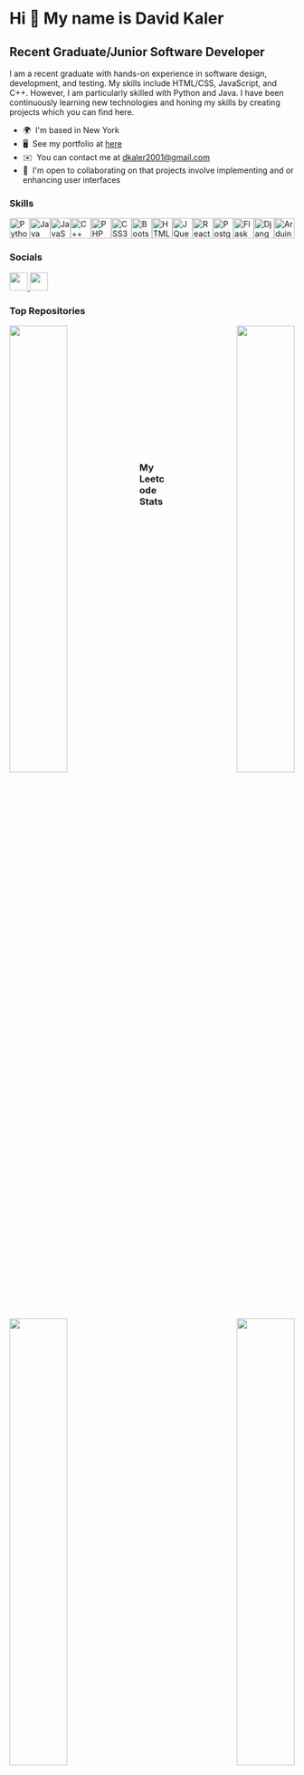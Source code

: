 Hi 👋 My name is David Kaler
============================

Recent Graduate/Junior Software Developer
----------------------------

I am a recent graduate with hands-on experience in software design, development, and testing. My skills include HTML/CSS, JavaScript, and C++. However, I am particularly skilled with Python and Java. I have been continuously learning new technologies and honing my skills by creating projects which you can find here.

* 🌍  I'm based in New York
* 🖥️  See my portfolio at [here](https://dikaler.github.io/)
* ✉️  You can contact me at [dkaler2001@gmail.com](mailto:dkaler2001@gmail.com)
* 🤝  I'm open to collaborating on that projects involve implementing and or enhancing user interfaces

### Skills


<p align="left">
<a href="https://www.python.org/" target="_blank" rel="noreferrer"><img src="https://raw.githubusercontent.com/danielcranney/readme-generator/main/public/icons/skills/python-colored.svg" width="36" height="36" alt="Python" /></a><a href="https://www.oracle.com/java/" target="_blank" rel="noreferrer"><img src="https://raw.githubusercontent.com/danielcranney/readme-generator/main/public/icons/skills/java-colored.svg" width="36" height="36" alt="Java" /></a><a href="https://developer.mozilla.org/en-US/docs/Web/JavaScript" target="_blank" rel="noreferrer"><img src="https://raw.githubusercontent.com/danielcranney/readme-generator/main/public/icons/skills/javascript-colored.svg" width="36" height="36" alt="JavaScript" /></a><a href="https://docs.microsoft.com/en-us/cpp/?view=msvc-170" target="_blank" rel="noreferrer"><img src="https://raw.githubusercontent.com/danielcranney/readme-generator/main/public/icons/skills/cplusplus-colored.svg" width="36" height="36" alt="C++" /></a><a href="https://www.php.net/" target="_blank" rel="noreferrer"><img src="https://raw.githubusercontent.com/danielcranney/readme-generator/main/public/icons/skills/php-colored.svg" width="36" height="36" alt="PHP" /></a><a href="https://www.w3.org/TR/CSS/#css" target="_blank" rel="noreferrer"><img src="https://raw.githubusercontent.com/danielcranney/readme-generator/main/public/icons/skills/css3-colored.svg" width="36" height="36" alt="CSS3" /></a><a href="https://getbootstrap.com/" target="_blank" rel="noreferrer"><img src="https://raw.githubusercontent.com/danielcranney/readme-generator/main/public/icons/skills/bootstrap-colored.svg" width="36" height="36" alt="Bootstrap" /></a><a href="https://developer.mozilla.org/en-US/docs/Glossary/HTML5" target="_blank" rel="noreferrer"><img src="https://raw.githubusercontent.com/danielcranney/readme-generator/main/public/icons/skills/html5-colored.svg" width="36" height="36" alt="HTML5" /></a><a href="https://jquery.com/" target="_blank" rel="noreferrer"><img src="https://raw.githubusercontent.com/danielcranney/readme-generator/main/public/icons/skills/jquery-colored.svg" width="36" height="36" alt="JQuery" /></a><a href="https://reactjs.org/" target="_blank" rel="noreferrer"><img src="https://raw.githubusercontent.com/danielcranney/readme-generator/main/public/icons/skills/react-colored.svg" width="36" height="36" alt="React" /></a><a href="https://www.postgresql.org/" target="_blank" rel="noreferrer"><img src="https://raw.githubusercontent.com/danielcranney/readme-generator/main/public/icons/skills/postgresql-colored.svg" width="36" height="36" alt="PostgreSQL" /></a><a href="https://flask.palletsprojects.com/en/2.0.x/" target="_blank" rel="noreferrer"><img src="https://raw.githubusercontent.com/danielcranney/readme-generator/main/public/icons/skills/flask-colored.svg" width="36" height="36" alt="Flask" /></a><a href="https://www.djangoproject.com/" target="_blank" rel="noreferrer"><img src="https://raw.githubusercontent.com/danielcranney/readme-generator/main/public/icons/skills/django-colored.svg" width="36" height="36" alt="Django" /></a><a href="https://store.arduino.cc/?gclid=Cj0KCQjw2eilBhCCARIsAG0Pf8uueBifykWcsSS4LPESeGQfxGVKJYnzV7bz471XfknQJy_1VINVWM8aAkLtEALw_wcB" target="_blank" rel="noreferrer"><img src="https://raw.githubusercontent.com/danielcranney/readme-generator/main/public/icons/skills/arduino-colored.svg" width="36" height="36" alt="Arduino" /></a>
</p>


### Socials

<p align="left"> <a href="https://www.github.com/dikaler" target="_blank" rel="noreferrer"> <picture> <source media="(prefers-color-scheme: dark)" srcset="https://raw.githubusercontent.com/danielcranney/readme-generator/main/public/icons/socials/github-dark.svg" /> <source media="(prefers-color-scheme: light)" srcset="https://raw.githubusercontent.com/danielcranney/readme-generator/main/public/icons/socials/github.svg" /> <img src="https://raw.githubusercontent.com/danielcranney/readme-generator/main/public/icons/socials/github.svg" width="32" height="32" /> </picture> </a> <a href="https://www.linkedin.com/in/david-kaler-57b530209/" target="_blank" rel="noreferrer"> <picture> <source media="(prefers-color-scheme: dark)" srcset="https://raw.githubusercontent.com/danielcranney/readme-generator/main/public/icons/socials/linkedin-dark.svg" /> <source media="(prefers-color-scheme: light)" srcset="https://raw.githubusercontent.com/danielcranney/readme-generator/main/public/icons/socials/linkedin.svg" /> <img src="https://raw.githubusercontent.com/danielcranney/readme-generator/main/public/icons/socials/linkedin.svg" width="32" height="32" /> </picture> </a></p>

### <b>Top Repositories</b>

<div width="100%" align="center"><a href="https://github.com/dikaler/Adjacent-Letter-Word-Search" align="left"><img align="left" width="45%" src="https://github-readme-stats.vercel.app/api/pin/?username=dikaler&repo=Adjacent-Letter-Word-Search&title_color=0891b2&text_color=ffffff&icon_color=0891b2&bg_color=000000&hide_border=true&locale=en" /></a><a href="https://github.com/dikaler/Study-Flash-Cards" align="right"><img align="right" width="45%" src="https://github-readme-stats.vercel.app/api/pin/?username=dikaler&repo=Study-Flash-Cards&title_color=0891b2&text_color=ffffff&icon_color=0891b2&bg_color=000000&hide_border=true&locale=en" /></a></div><br /><br /><br /><br /><br /><br /><br />


<div width="100%" align="center"><a href="https://github.com/dikaler/NBA-Scraper-Tool" align="left"><img align="left" width="45%" src="https://github-readme-stats.vercel.app/api/pin/?username=dikaler&repo=NBA-Scraper-Tool&title_color=0891b2&text_color=ffffff&icon_color=0891b2&bg_color=000000&hide_border=true&locale=en" /></a><a href="https://github.com/dikaler/Password-Verifier" align="right"><img align="right" width="45%" src="https://github-readme-stats.vercel.app/api/pin/?username=dikaler&repo=Password-Verifier&title_color=0891b2&text_color=ffffff&icon_color=0891b2&bg_color=000000&hide_border=true&locale=en" /></a></div>

<br /><br /><br /><br /><br />
### My Leetcode Stats

![Leetcode Stats](https://leetcard.jacoblin.cool/davidkaler3698?ext=heatmap)


